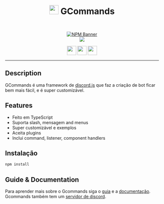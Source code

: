 <div align="center">
    
   # <img src="https://cdn.discordapp.com/avatars/834822955229380619/7d0142158babe0375e7cc633e87c06d4.png" height="30"> GCommands
    
  <br />
  <p>
    <a href="https://www.npmjs.com/package/gcommands"><img src="https://nodei.co/npm/gcommands.png?downloads=true&stars=true" alt="NPM Banner"></a>
    <br />
    <a href="https://discord.gg/AjKJSBbGm2"><img src="https://discord.com/api/guilds/833628077556367411/embed.png?style=banner2" /></a>
  </p>
  <p>
    <a href="https://ko-fi.com/H2H05FNRL"><img src="https://img.shields.io/badge/Kofi-Donate-yellow?style=for-the-badge" height="30" /></a>
    <a href="https://github.com/Garlic-Team/GCommands"><img src="https://img.shields.io/badge/Open-Source-blue?style=for-the-badge" height="30" /></a>
    <img src="https://img.shields.io/badge/Made%20With-TypeScript-red?style=for-the-badge" height="30" />
  </p>
</div>

---

## Description
GCommands é uma framework de [discord.js](https://discord.js.org) que faz a criação de bot ficar bem mais fácil, e é super customizável.

## Features
- Feito em TypeScript
- Suporta slash, mensagem and menus
- Super customizável e exemplos
- Aceita plugins
- Inclui command, listener, component handlers


## Instalação
```sh
npm install 
```

## Guide & Documentation
Para aprender mais sobre o Gcommands siga o [guia](https://garlic-team.js.org/guide/) e a [documentação](https://garlic-team.js.org/docs/#/docs/gcommands/latest/general/welcome).  
Gcommands também tem um [servidor de discord](https://discord.gg/AjKJSBbGm2).
